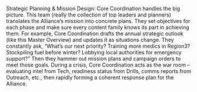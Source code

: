Strategic Planning & Mission Design: Core Coordination handles the big picture. This team (really the collection of top leaders and planners) translates the Alliance’s mission into concrete plans. They set objectives for each phase and make sure every content family knows its part in achieving them. For example, Core Coordination drafts the annual strategic outlook (like this Master Overview) and updates it as situations change. They constantly ask, “What’s our next priority? Training more medics in Region3? Stockpiling fuel before winter? Lobbying local authorities for emergency support?” Then they hammer out mission plans and campaign orders to meet those goals. During a crisis, Core Coordination acts as the war room – evaluating intel from Tech, readiness status from Drills, comms reports from Outreach, etc., then rapidly forming a coherent response plan for the Alliance.
